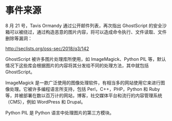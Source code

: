 # 事件来源

8 月 21 号，Tavis Ormandy 通过公开邮件列表，再次指出 GhostScript 的安全沙箱可以被绕过，通过构造恶意的图片内容，将可以造成命令执行、文件读取、文件删除等漏洞：

http://seclists.org/oss-sec/2018/q3/142

  


GhostScript 被许多图片处理库所使用，如 ImageMagick、Python PIL 等，默认情况下这些库会根据图片的内容将其分发给不同的处理方法，其中就包括 GhostScript。

  


ImageMagick 是一款广泛使用的图像处理软件，有相当多的网站使用它来进行图像处理。它被许多编程语言所支持，包括 Perl，C++，PHP，Python 和 Ruby 等，并被部署在数以百万计的网站，博客，社交媒体平台和流行的内容管理系统（CMS），例如 WordPress 和 Drupal。

  


Python PIL 是 Python 语言中处理图片的第三方模块。

  


